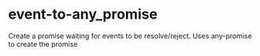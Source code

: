 # event-to-any_promise
Create a promise waiting for events to be resolve/reject. Uses any-promise to create the promise
